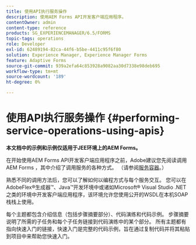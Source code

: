 ```yaml
---
title: 使用API执行服务操作
description: 使用AEM Forms API开发客户端应用程序。
contentOwner: admin
content-type: reference
products: SG_EXPERIENCEMANAGER/6.5/FORMS
topic-tags: operations
role: Developer
exl-id: 62489194-82ca-44f6-b5be-4411c95f6f80
solution: Experience Manager, Experience Manager Forms
feature: Adaptive Forms
source-git-commit: 939a2efa64c853928a9082aa30d7338e98deb695
workflow-type: tm+mt
source-wordcount: '189'
ht-degree: 0%

---
```


# 使用API执行服务操作 {#performing-service-operations-using-apis}

**本文档中的示例和示例仅适用于JEE环境上的AEM Forms。**

在开始使用AEM Forms API开发客户端应用程序之前，Adobe建议您先阅读调用AEM Forms ，其中介绍了调用服务的各种方式。 （请参阅[服务容器](/help/forms/developing/service-container.md#service-container)。）

熟悉不同的调用方法后，您可以了解如何以编程方式与每个服务交互。 您可以在AdobeFlex®生成器™、Java™开发环境中或诸如Microsoft® Visual Studio .NET之类的环境中开发客户端应用程序，该环境允许您使用公开的WSDL在本机SOAP栈栈上使用。

每个主题都包含介绍信息（包括步骤摘要部分）、代码演练和代码示例。 步骤摘要说明了所需的子任务和每个子任务链接到代码演练中的某个部分。 所有主题都有指向快速入门的链接，快速入门是完整的代码示例，旨在通过复制代码并将其粘贴到项目中来帮助您快速入门。
